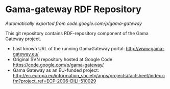 # Gama-gateway RDF Repository 

*Automatically exported from code.google.com/p/gama-gateway*

This git repository contains RDF-repository component of the Gama Gateway project.

* Last known URL of the running GamaGateway portal: http://www.gama-gateway.eu/
* Original SVN repository hosted at Google Code https://code.google.com/p/gama-gateway/
* Gama Gateway as an EU-funded project: http://ec.europa.eu/information_society/apps/projects/factsheet/index.cfm?project_ref=ECP-2006-DILI-510029
